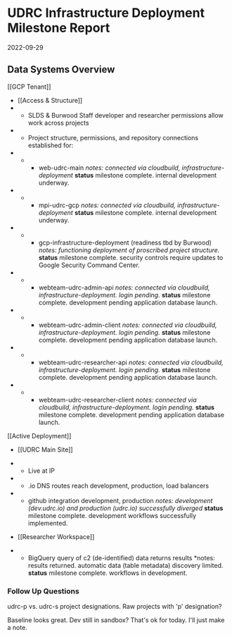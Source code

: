# UDRC Infrastructure Deployment Milestone Report
2022-09-29

## Data Systems Overview
[[GCP Tenant]]
- [[Access & Structure]]
- - SLDS & Burwood Staff developer and researcher permissions allow work across projects
- - Project structure, permissions, and repository connections established for:
- - - web-udrc-main
*notes: connected via cloudbuild, infrastructure-deployment*
**status** milestone complete. internal development underway.
- - - mpi-udrc-gcp
*notes: connected via cloudbuild, infrastructure-deployment*
**status** milestone complete. internal development underway.
- - - gcp-infrastructure-deployment (readiness tbd by Burwood)
*notes: functioning deployment of proscribed project structure.*
**status** milestone complete.  security controls require updates to Google Security Command Center.
- - - webteam-udrc-admin-api
*notes: connected via cloudbuild, infrastructure-deployment. login pending.*
**status** milestone complete. development pending application database launch.
- - - webteam-udrc-admin-client
*notes: connected via cloudbuild, infrastructure-deployment. login pending.*
**status** milestone complete. development pending application database launch.
- - - webteam-udrc-researcher-api
*notes: connected via cloudbuild, infrastructure-deployment. login pending.*
**status** milestone complete. development pending application database launch.
- - - webteam-udrc-researcher-client
*notes: connected via cloudbuild, infrastructure-deployment. login pending.*
**status** milestone complete. development pending application database launch.

[[Active Deployment]]
- [[UDRC Main Site]]
- - Live at IP
- - .io DNS routes reach development, production, load balancers
- - github integration development, production
*notes: development (dev.udrc.io) and production (udrc.io) successfully diverged*
**status** milestone complete. development workflows successfully implemented.

- [[Researcher Workspace]]
- - BigQuery query of c2 (de-identified) data returns results
*notes: results returned.  automatic data (table metadata) discovery limited.
**status** milestone complete.  workflows in development.

### Follow Up Questions
udrc-p vs. udrc-s project designations.  Raw projects with 'p' designation?

Baseline looks great.  Dev still in sandbox?  That's ok for today.  I'll just make a note.